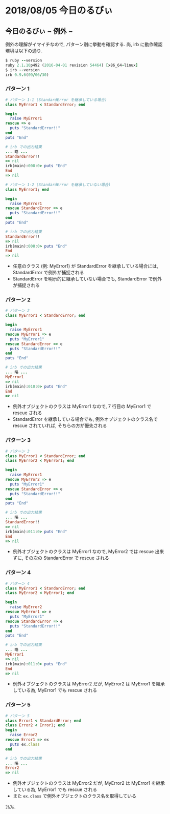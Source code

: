 # 2018/08/05 今日のるびぃ

## 今日のるびぃ ~ 例外 ~

例外の理解がイマイチなので, パターン別に挙動を確認する. 尚, irb に動作確認環境は以下の通り.

```ruby
$ ruby --version
ruby 2.1.10p492 (2016-04-01 revision 54464) [x86_64-linux]
$ irb --version
irb 0.9.6(09/06/30)
```

### パターン 1

```ruby
# パターン 1-1 (StandardError を継承している場合)
class MyError1 < StandardError; end

begin
  raise MyError1
rescue => e
  puts "StandardError!!"
end
puts "End"

# irb での出力結果
... 略 ...
StandardError!!
=> nil
irb(main):008:0> puts "End"
End
=> nil

# パターン 1-2 (StandardError を継承していない場合)
class MyError1; end

begin
  raise MyError1
rescue StandardError => e
  puts "StandardError!!"
end
puts "End"

# irb での出力結果
StandardError!!
=> nil
irb(main):008:0> puts "End"
End
=> nil
```

* 任意のクラス (例: MyError1) が StandardError を継承している場合には, StandardError で例外が捕捉される
* StandardError を明示的に継承していない場合でも, StandardError で例外が捕捉される

### パターン 2

```ruby
# パターン 2
class MyError1 < StandardError; end

begin
  raise MyError1
rescue MyError1 => e
  puts "MyError1"
rescue StandardError => e
  puts "StandardError!!"
end
puts "End"

# irb での出力結果
... 略 ...
MyError1
=> nil
irb(main):010:0> puts "End"
End
=> nil
```

* 例外オブジェクトのクラスは MyError1 なので, 7 行目の MyError1 で rescue される
* StandardError を継承している場合でも, 例外オブジェクトのクラス名で rescue されていれば, そちらの方が優先される

### パターン 3

```ruby
# パターン 3
class MyError1 < StandardError; end
class MyError2 < MyError1; end

begin
  raise MyError1
rescue MyError2 => e
  puts "MyError1"
rescue StandardError => e
  puts "StandardError!!"
end
puts "End"

# irb での出力結果
... 略 ...
StandardError!!
=> nil
irb(main):011:0> puts "End"
End
=> nil
```

* 例外オブジェクトのクラスは MyError1 なので, MyError2 では rescue 出来ずに, その次の StandardError で rescue される

### パターン 4

```ruby
# パターン 4
class MyError1 < StandardError; end
class MyError2 < MyError1; end

begin
  raise MyError2
rescue MyError1 => e
  puts "MyError1"
rescue StandardError => e
  puts "StandardError!!"
end
puts "End"

# irb での出力結果
... 略 ...
MyError1
=> nil
irb(main):011:0> puts "End"
End
=> nil
```

* 例外オブジェクトのクラスは MyError2 だが, MyError2 は MyError1 を継承している為, MyError1 でも rescue される

### パターン 5

```ruby
# パターン 5
class Error1 < StandardError; end
class Error2 < Error1; end
begin
  raise Error2
rescue Error1 => ex
  puts ex.class
end

# irb での出力結果
... 略 ...
Error2
=> nil
```

* 例外オブジェクトのクラスは MyError2 だが, MyError2 は MyError1 を継承している為, MyError1 でも rescue される
* また `ex.class` で例外オブジェクトのクラス名を取得している

ﾌﾑﾌﾑ.
